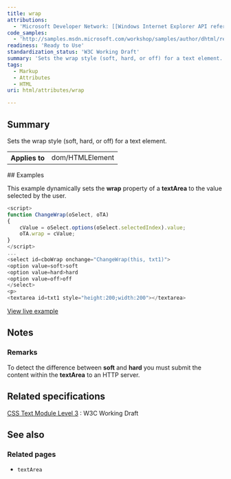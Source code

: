 ```yaml
---
title: wrap
attributions:
  - 'Microsoft Developer Network: [[Windows Internet Explorer API reference](http://msdn.microsoft.com/en-us/library/ie/hh828809%28v=vs.85%29.aspx) Article]'
code_samples:
  - 'http://samples.msdn.microsoft.com/workshop/samples/author/dhtml/refs/wrap.htm'
readiness: 'Ready to Use'
standardization_status: 'W3C Working Draft'
summary: 'Sets the wrap style (soft, hard, or off) for a text element.'
tags:
  - Markup
  - Attributes
  - HTML
uri: html/attributes/wrap

---
```

## Summary

Sets the wrap style (soft, hard, or off) for a text element.

<table class="wikitable">
<tr>
<th>
Applies to

</th>
<td>
dom/HTMLElement

</td>
</tr>
</table>
## Examples

This example dynamically sets the **wrap** property of a **textArea** to the value selected by the user.

``` js
<script>
function ChangeWrap(oSelect, oTA)
{
    cValue = oSelect.options(oSelect.selectedIndex).value;
    oTA.wrap = cValue;
}
</script>
...
<select id=cboWrap onchange="ChangeWrap(this, txt1)">
<option value=soft>soft
<option value=hard>hard
<option value=off>off
</select>
<p>
<textarea id=txt1 style="height:200;width:200"></textarea>
```

[View live example](http://samples.msdn.microsoft.com/workshop/samples/author/dhtml/refs/wrap.htm)

## Notes

### Remarks

To detect the difference between **soft** and **hard** you must submit the content within the **textArea** to an HTTP server.

## Related specifications

[CSS Text Module Level 3](http://www.w3.org/TR/css3-text/)
:   W3C Working Draft

## See also

### Related pages

-   `textArea`
